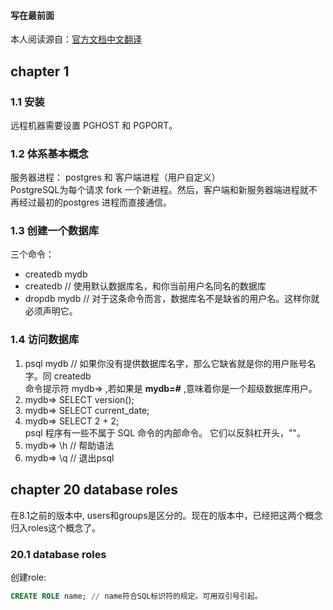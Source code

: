 #### 写在最前面
本人阅读源自：[官方文档中文翻译](http://wiki.postgresql.org/wiki/9.1%E6%96%87%E6%A1%A3%E7%BF%BB%E8%AF%91%E9%A1%B9%E7%9B%AE)

## chapter 1
### 1.1 安装
远程机器需要设置 PGHOST 和 PGPORT。
### 1.2 体系基本概念
服务器进程： postgres 和 客户端进程（用户自定义）  
PostgreSQL为每个请求 fork 一个新进程。然后，客户端和新服务器端进程就不再经过最初的postgres 进程而直接通信。

### 1.3 创建一个数据库
三个命令：  
* createdb mydb
* createdb  // 使用默认数据库名，和你当前用户名同名的数据库
* dropdb mydb  // 对于这条命令而言，数据库名不是缺省的用户名。这样你就必须声明它。  

### 1.4 访问数据库
1. psql mydb // 如果你没有提供数据库名字，那么它缺省就是你的用户账号名字。同 createdb  
命令提示符 mydb=> ,若如果是 **mydb=#** ,意味着你是一个超级数据库用户。  
2. mydb=> SELECT version();  
3. mydb=> SELECT current_date;  
4. mydb=> SELECT 2 + 2;  
psql 程序有一些不属于 SQL 命令的内部命令。 它们以反斜杠开头，"\"。  
5. mydb=> \h // 帮助语法
6. mydb=> \q // 退出psql

## chapter 20 database roles
在8.1之前的版本中, users和groups是区分的。现在的版本中，已经把这两个概念归入roles这个概念了。  
### 20.1 database roles
创建role:  
```sql
CREATE ROLE name; // name符合SQL标识符的规定。可用双引号引起。
```
